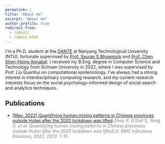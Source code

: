 ```yaml
---
permalink: /
title: "About me"
excerpt: "About me"
author_profile: true
redirect_from: 
  - /about/
  - /about.html
---
```



I'm a Ph.D. student at the [DANTE](https://www3.ntu.edu.sg/scse/dmal/dante/) at Nanyang Technological University (NTU), fortunate supervised by [Prof. Sourav S Bhowmick](https://personal.ntu.edu.sg/assourav/) and [Prof. Chen Shen-Hsing Annabel](https://dr.ntu.edu.sg/cris/rp/rp01013). I received my B.Eng. degree in Computer Science and Technology from Sichuan University in 2022, where I was supervised by Prof. Liu Quanhui on computational epidemiology. I've always had a strong interest in interdisciplinary computing research, and my current research interests focus on the social psychology-informed design of social search and analytics techniques.


## Publications
* [[May. 2022] Quantifying human mixing patterns in Chinese provinces outside Hubei after the 2020 lockdown was lifted](https://bmcinfectdis.biomedcentral.com/articles/10.1186/s12879-022-07455-7) <span style="color:gray">*Zhao Y, O’Dell S, Yang X, et al. Quantifying human mixing patterns in Chinese provinces outside Hubei after the 2020 lockdown was lifted[J]. BMC Infectious Diseases, 2022, 22(1): 1-10.*</span>

